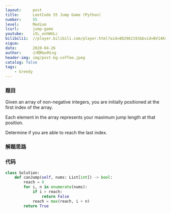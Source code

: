 ```yaml
---
layout:     post
title:      LeetCode 55 Jump Game (Python)
number:     55
level:      Medium
lcurl:      jump-game
youtube:    i5L_onhWULc
bilibili1:  //player.bilibili.com/player.html?aid=882962193&bvid=BV14K4y1b7Fw&cid=183070703&page=1
xigua:      
date:       2020-04-26
author:     小明MaxMing
header-img: img/post-bg-coffee.jpeg
catalog: false
tags:
    - Greedy
---
```


### 题目

Given an array of non-negative integers, you are initially positioned at the first index of the array.

Each element in the array represents your maximum jump length at that position.

Determine if you are able to reach the last index.

### 解题思路



### 代码
```python
class Solution:
    def canJump(self, nums: List[int]) -> bool:
        reach = 0
        for i, n in enumerate(nums):
            if i > reach:
                return False
            reach = max(reach, i + n)
        return True
```